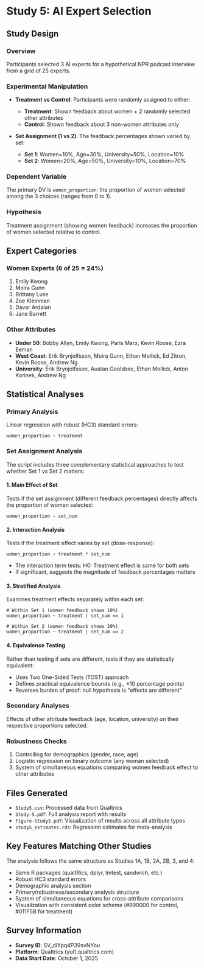 # Study 5: AI Expert Selection

## Study Design

### Overview
Participants selected 3 AI experts for a hypothetical NPR podcast interview from a grid of 25 experts.

### Experimental Manipulation
- **Treatment vs Control**: Participants were randomly assigned to either:
  - **Treatment**: Shown feedback about women + 2 randomly selected other attributes
  - **Control**: Shown feedback about 3 non-women attributes only

- **Set Assignment (1 vs 2)**: The feedback percentages shown varied by set:
  - **Set 1**: Women=10%, Age=30%, University=50%, Location=10%
  - **Set 2**: Women=20%, Age=50%, University=10%, Location=70%

### Dependent Variable
The primary DV is `women_proportion`: the proportion of women selected among the 3 choices (ranges from 0 to 1).

### Hypothesis
Treatment assignment (showing women feedback) increases the proportion of women selected relative to control.

## Expert Categories

### Women Experts (6 of 25 = 24%)
1. Emily Kwong
2. Moira Gunn
3. Brittany Luse
4. Zoe Kleinman
5. Davar Ardalan
6. Jane Barrett

### Other Attributes
- **Under 50**: Bobby Allyn, Emily Kwong, Paris Marx, Kevin Roose, Ezra Eeman
- **West Coast**: Erik Brynjolfsson, Moira Gunn, Ethan Mollick, Ed Zitron, Kevin Roose, Andrew Ng
- **University**: Erik Brynjolfsson, Austan Goolsbee, Ethan Mollick, Anton Korinek, Andrew Ng

## Statistical Analyses

### Primary Analysis
Linear regression with robust (HC3) standard errors:
```
women_proportion ~ treatment
```

### Set Assignment Analysis
The script includes three complementary statistical approaches to test whether Set 1 vs Set 2 matters:

#### 1. **Main Effect of Set**
Tests if the set assignment (different feedback percentages) directly affects the proportion of women selected:
```
women_proportion ~ set_num
```

#### 2. **Interaction Analysis**
Tests if the treatment effect varies by set (dose-response):
```
women_proportion ~ treatment * set_num
```
- The interaction term tests: H0: Treatment effect is same for both sets
- If significant, suggests the magnitude of feedback percentages matters

#### 3. **Stratified Analysis**
Examines treatment effects separately within each set:
```
# Within Set 1 (women feedback shows 10%)
women_proportion ~ treatment | set_num == 1

# Within Set 2 (women feedback shows 20%)
women_proportion ~ treatment | set_num == 2
```

#### 4. **Equivalence Testing**
Rather than testing if sets are different, tests if they are statistically equivalent:
- Uses Two One-Sided Tests (TOST) approach
- Defines practical equivalence bounds (e.g., ±10 percentage points)
- Reverses burden of proof: null hypothesis is "effects are different"

### Secondary Analyses
Effects of other attribute feedback (age, location, university) on their respective proportions selected.

### Robustness Checks
1. Controlling for demographics (gender, race, age)
2. Logistic regression on binary outcome (any woman selected)
3. System of simultaneous equations comparing women feedback effect to other attributes

## Files Generated
- `Study5.csv`: Processed data from Qualtrics
- `Study-5.pdf`: Full analysis report with results
- `Figure-Study5.pdf`: Visualization of results across all attribute types
- `study5_estimates.rds`: Regression estimates for meta-analysis

## Key Features Matching Other Studies
The analysis follows the same structure as Studies 1A, 1B, 2A, 2B, 3, and 4:
- Same R packages (qualtRics, dplyr, lmtest, sandwich, etc.)
- Robust HC3 standard errors
- Demographic analysis section
- Primary/robustness/secondary analysis structure
- System of simultaneous equations for cross-attribute comparisons
- Visualization with consistent color scheme (#990000 for control, #011F5B for treatment)

## Survey Information
- **Survey ID**: SV_diYpq4P39svNYou
- **Platform**: Qualtrics (yul1.qualtrics.com)
- **Data Start Date**: October 1, 2025
